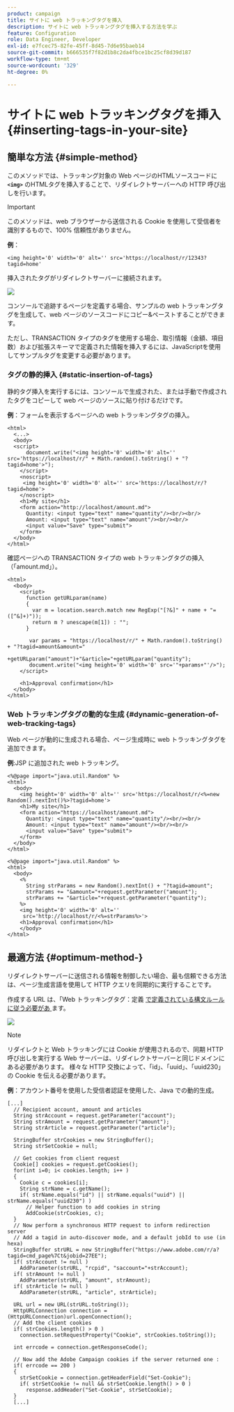```yaml
---
product: campaign
title: サイトに web トラッキングタグを挿入
description: サイトに web トラッキングタグを挿入する方法を学ぶ
feature: Configuration
role: Data Engineer, Developer
exl-id: e7fcec75-82fe-45ff-8d45-7d6e95baeb14
source-git-commit: b666535f7f82d1b8c2da4fbce1bc25cf8d39d187
workflow-type: tm+mt
source-wordcount: '329'
ht-degree: 0%

---
```


# サイトに web トラッキングタグを挿入{#inserting-tags-in-your-site}

## 簡単な方法 {#simple-method}

このメソッドでは、トラッキング対象の Web ページのHTMLソースコードに **`<img>`** のHTMLタグを挿入することで、リダイレクトサーバーへの HTTP 呼び出しを行います。

>[!IMPORTANT]
>
>このメソッドは、web ブラウザーから送信される Cookie を使用して受信者を識別するもので、100% 信頼性がありません。

**例**：

```
<img height='0' width='0' alt='' src='https://localhost/r/12343?tagid=home'
```

挿入されたタグがリダイレクトサーバーに接続されます。

![](assets/d_ncs_integration_webtracking_structure2.png)

コンソールで追跡するページを定義する場合、サンプルの web トラッキングタグを生成して、web ページのソースコードにコピー&amp;ペーストすることができます。

ただし、TRANSACTION タイプのタグを使用する場合、取引情報（金額、項目数）および拡張スキーマで定義された情報を挿入するには、JavaScriptを使用してサンプルタグを変更する必要があります。

### タグの静的挿入 {#static-insertion-of-tags}

静的タグ挿入を実行するには、コンソールで生成された、または手動で作成されたタグをコピーして web ページのソースに貼り付けるだけです。

**例**：フォームを表示するページへの web トラッキングタグの挿入。

```
<html>
  <...>
  <body>
  <script>
      document.write("<img height='0' width='0' alt='' src='https://localhost/r/" + Math.random().toString() + "?tagid=home'>");
    </script>
    <noscript>
     <img height='0' width='0' alt='' src='https://localhost/r/?tagid=home'>
    </noscript>
    <h1>My site</h1>
    <form action="http://localhost/amount.md">
      Quantity: <input type="text" name="quantity"/><br/><br/>
      Amount: <input type="text" name="amount"/><br/><br/>
      <input value="Save" type="submit">
    </form>
  </body>
</html>
```

確認ページへの TRANSACTION タイプの web トラッキングタグの挿入（「amount.md」）。

```
<html>
  <body>
    <script>
      function getURLparam(name) 
      {
        var m = location.search.match new RegExp("[?&]" + name + "=([^&]+)"));
        return m ? unescape(m[1]) : "";
      }
 
       var params = "https://localhost/r/" + Math.random().toString() + "?tagid=amount&amount="
                      +getURLparam("amount")+"&article="+getURLparam("quantity");
       document.write("<img height='0' width='0' src='"+params+"'/>");
    </script>

    <h1>Approval confirmation</h1>
  </body>
</html>
```

### Web トラッキングタグの動的な生成 {#dynamic-generation-of-web-tracking-tags}

Web ページが動的に生成される場合、ページ生成時に web トラッキングタグを追加できます。

**例**:JSP に追加された web トラッキング。

```
<%@page import="java.util.Random" %>
<html>
  <body>
    <img height='0' width='0' alt='' src='https://localhost/r/<%=new Random().nextInt()%>?tagid=home'>
    <h1>My site</h1>
    <form action="https://localhost/amount.md">
      Quantity: <input type="text" name="quantity"/><br/><br/>
      Amount: <input type="text" name="amount"/><br/><br/>
      <input value="Save" type="submit">
    </form>
  </body>
</html>
```

```
<%@page import="java.util.Random" %>
<html>
  <body>
    <%  
      String strParams = new Random().nextInt() + "?tagid=amount";
      strParams += "&amount="+request.getParameter("amount");
      strParams += "&article="+request.getParameter("quantity");
    %>
    <img height='0' width='0' alt=''
     src='http://localhost/r/<%=strParams%>'>
    <h1>Approval confirmation</h1>
    </body>
</html>
```

## 最適方法 {#optimum-method-}

リダイレクトサーバーに送信される情報を制御したい場合、最も信頼できる方法は、ページ生成言語を使用して HTTP クエリを同期的に実行することです。

作成する URL は、「Web トラッキングタグ：定義 [ で定義されている構文ルールに従う必要があ ](../../configuration/using/web-tracking-tag-definition.md) ます。

![](assets/d_ncs_integration_webtracking_structure3.png)

>[!NOTE]
>
>リダイレクトと Web トラッキングには Cookie が使用されるので、同期 HTTP 呼び出しを実行する Web サーバーは、リダイレクトサーバーと同じドメインにある必要があります。 様々な HTTP 交換によって、「id」、「uuid」、「uuid230」の Cookie を伝える必要があります。

**例**：アカウント番号を使用した受信者認証を使用した、Java での動的生成。

```
[...]
  // Recipient account, amount and articles
  String strAccount = request.getParameter("account");
  String strAmount = request.getParameter("amount");
  String strArticle = request.getParameter("article");

  StringBuffer strCookies = new StringBuffer();
  String strSetCookie = null;

  // Get cookies from client request
  Cookie[] cookies = request.getCookies();
  for(int i=0; i< cookies.length; i++ )
  {
    Cookie c = cookies[i];
    String strName = c.getName();
    if( strName.equals("id") || strName.equals("uuid") || strName.equals("uuid230") )
      // Helper function to add cookies in string
      AddCookie(strCookies, c);
  }
  // Now perform a synchronous HTTP request to inform redirection server
  // Add a tagid in auto-discover mode, and a default jobId to use (in hexa)
  StringBuffer strURL = new StringBuffer("https://www.adobe.com/r/a?tagid=cmd_page%7Ct&jobid=27EE");
  if( strAccount != null )
    AddParameter(strURL, "rcpid", "saccount="+strAccount);
  if( strAmount != null )
    AddParameter(strURL, "amount", strAmount);
  if( strArticle != null )
    AddParameter(strURL, "article", strArticle);
  
  URL url = new URL(strURL.toString());
  HttpURLConnection connection = (HttpURLConnection)url.openConnection();
  // Add the client cookies
  if( strCookies.length() > 0 )
    connection.setRequestProperty("Cookie", strCookies.toString());

  int errcode = connection.getResponseCode();

  // Now add the Adobe Campaign cookies if the server returned one :
  if( errcode == 200 )
  {
    strSetCookie = connection.getHeaderField("Set-Cookie");
    if( strSetCookie != null && strSetCookie.length() > 0 )
      response.addHeader("Set-Cookie", strSetCookie);
  }
  [...]
```
